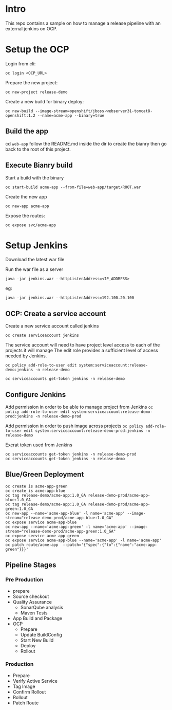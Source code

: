 # Intro

This repo contains a sample on how to manage a release pipeline with an external jenkins on OCP.

# Setup the OCP

Login from cli:

```oc login <OCP_URL>```

Prepare the new project:

```oc new-project release-demo```

Create a new build for binary deploy:

```oc new-build --image-stream=openshift/jboss-webserver31-tomcat8-openshift:1.2 --name=acme-app --binary=true```

## Build the app

cd ```web-app``` follow the README.md inside the dir to create the bianry then go back to the root of this project.

## Execute Bianry build

Start a build with the binary

```oc start-build acme-app --from-file=web-app/target/ROOT.war```

Create the new app

```oc new-app acme-app```

Expose the routes:

```oc expose svc/acme-app```

# Setup Jenkins

Download the latest war file

Run the war file as a server

```java -jar jenkins.war --httpListenAddress=<IP_ADDRESS>```

eg:

```java -jar jenkins.war --httpListenAddress=192.100.20.100```


## OCP: Create a service account

Create a new service account called jenkins

```oc create serviceaccount jenkins```

The service account will need to have project level access to each of the projects it will manage The edit role provides a sufficient level of access needed by Jenkins.

```oc policy add-role-to-user edit system:serviceaccount:release-demo:jenkins -n release-demo```

```oc serviceaccounts get-token jenkins -n release-demo```

## Configure Jenkins

Add permission in order to be able to manage project from Jenkins
```oc policy add-role-to-user edit system:serviceaccount:release-demo-prod:jenkins -n release-demo-prod```

Add permission in order to push image across projects
```oc policy add-role-to-user edit system:serviceaccount:release-demo-prod:jenkins -n release-demo```

Excrat token used from Jenkins
```
oc serviceaccounts get-token jenkins -n release-demo-prod
oc serviceaccounts get-token jenkins -n release-demo
```

## Blue/Green Deployment
```
oc create is acme-app-green
oc create is acme-app-blue
oc tag release-demo/acme-app:1.0_GA release-demo-prod/acme-app-blue:1.0_GA
oc tag release-demo/acme-app:1.0_GA release-demo-prod/acme-app-green:1.0_GA
oc new-app --name='acme-app-blue' -l name='acme-app' --image-stream="release-demo-prod/acme-app-blue:1.0_GA"
oc expose service acme-app-blue
oc new-app --name='acme-app-green' -l name='acme-app' --image-stream="release-demo-prod/acme-app-green:1.0_GA"
oc expose service acme-app-green
oc expose service acme-app-blue --name='acme-app' -l name='acme-app'
oc patch route/acme-app  --patch='{"spec":{"to":{"name":"acme-app-green"}}}'
```

## Pipeline Stages
### Pre Production
* prepare
* Source checkout
* Quality Assurance
  * SonarQube analysis
  * Maven Tests
* App Build and Package
* OCP
  * Prepare
  * Update BuildConfig
  * Start New Build
  * Deploy
  * Rollout

### Production
* Prepare
* Verify Active Service
* Tag Image
* Confirm Rollout
* Rollout
* Patch Route





